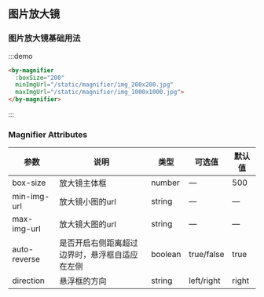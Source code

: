 ## 图片放大镜

### 图片放大镜基础用法

:::demo

```html
<by-magnifier
  :boxSize="200"
  minImgUrl="/static/magnifier/img_200x200.jpg"
  maxImgUrl="/static/magnifier/img_1000x1000.jpg">
</by-magnifier>
```

:::

### Magnifier Attributes
| 参数      | 说明    | 类型      | 可选值       | 默认值   |
|---------- |-------- |---------- |-------------  |-------- |
| box-size | 放大镜主体框 | number | — | 500 |
| min-img-url | 放大镜小图的url | string | — | — |
| max-img-url | 放大镜大图的url | string | — | — |
| auto-reverse | 是否开启右侧距离超过边界时，悬浮框自适应在左侧 | boolean | true/false | true |
| direction | 悬浮框的方向 | string | left/right | right |
